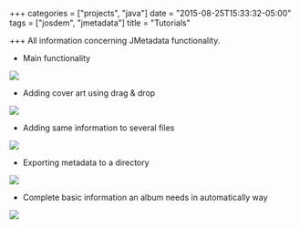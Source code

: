 +++
categories = ["projects", "java"]
date = "2015-08-25T15:33:32-05:00"
tags = ["josdem", "jmetadata"]
title = "Tutorials"

+++
All information concerning JMetadata functionality.

* Main functionality

[<img src="http://farm6.staticflickr.com/5528/9656464534_00eba54d82.jpg">](http://www.youtube.com/watch?v=p787VIw1Vz4)

* Adding cover art using drag & drop

[<img src="http://farm6.staticflickr.com/5461/9653295759_b9069c06b7.jpg">](http://www.youtube.com/watch?v=8MbS4Ksh_Dc)

* Adding same information to several files

[<img src="http://farm4.staticflickr.com/3696/9653382675_0a0323b9f5.jpg">](http://www.youtube.com/watch?v=MWrs_6WQH3Q)

* Exporting metadata to a directory

[<img src="http://farm4.staticflickr.com/3798/9653472877_a3613fc648.jpg">](http://www.youtube.com/watch?v=CJG5EjbneC0)

* Complete basic information an album needs in automatically way

[<img src="http://farm3.staticflickr.com/2865/9656739516_0250cc2b2d.jpg">](http://www.youtube.com/watch?v=6isUjfupz4s)
